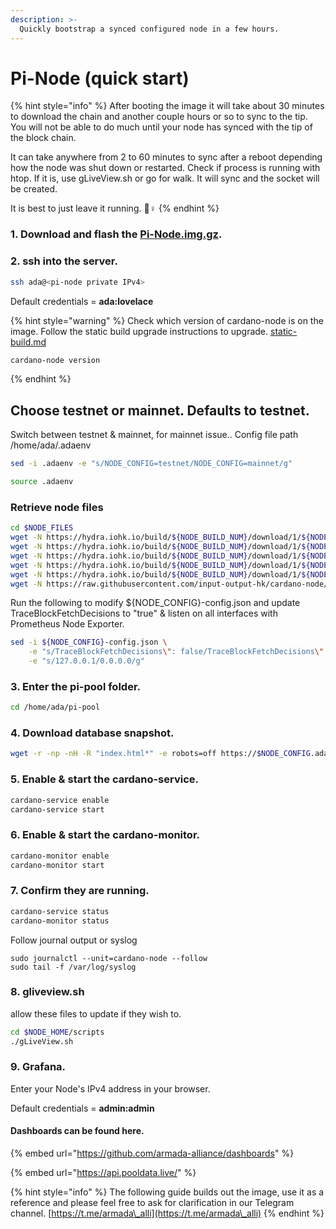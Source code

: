 ```yaml
---
description: >-
  Quickly bootstrap a synced configured node in a few hours.
---
```


# Pi-Node (quick start)

{% hint style="info" %}
After booting the image it will take about 30 minutes to download the chain and another couple hours or so to sync to the tip. You will not be able to do much until your node has synced with the tip of the block chain.

It can take anywhere from 2 to 60 minutes to sync after a reboot depending how the node was shut down or restarted. Check if process is running with htop. If it is, use gLiveView.sh or go for walk. It will sync and the socket will be created.

It is best to just leave it running. 🏃♀
{% endhint %}


### **1. Download and flash the** [**Pi-Node.img.gz**](https://mainnet.adamantium.online/Pi-Node.img.gz)**.**

### 2. ssh into the server.

```bash
ssh ada@<pi-node private IPv4>
```

Default credentials = **ada:lovelace**

{% hint style="warning" %}
Check which version of cardano-node is on the image. Follow the static build upgrade instructions to upgrade. [static-build.md](../updating-a-cardano-node/static-build.md "mention")

```bash
cardano-node version
```
{% endhint %}

## Choose testnet or mainnet. **Defaults to testnet**.
Switch between testnet & mainnet, for mainnet issue.. Config file path /home/ada/.adaenv
```bash
sed -i .adaenv -e "s/NODE_CONFIG=testnet/NODE_CONFIG=mainnet/g"
```
```bash
source .adaenv
```
### Retrieve node files

```bash
cd $NODE_FILES
wget -N https://hydra.iohk.io/build/${NODE_BUILD_NUM}/download/1/${NODE_CONFIG}-config.json
wget -N https://hydra.iohk.io/build/${NODE_BUILD_NUM}/download/1/${NODE_CONFIG}-byron-genesis.json
wget -N https://hydra.iohk.io/build/${NODE_BUILD_NUM}/download/1/${NODE_CONFIG}-shelley-genesis.json
wget -N https://hydra.iohk.io/build/${NODE_BUILD_NUM}/download/1/${NODE_CONFIG}-alonzo-genesis.json
wget -N https://hydra.iohk.io/build/${NODE_BUILD_NUM}/download/1/${NODE_CONFIG}-topology.json
wget -N https://raw.githubusercontent.com/input-output-hk/cardano-node/master/cardano-submit-api/config/tx-submit-mainnet-config.yaml
```

Run the following to modify ${NODE_CONFIG}-config.json and update TraceBlockFetchDecisions to "true" & listen on all interfaces with Prometheus Node Exporter.

```bash
sed -i ${NODE_CONFIG}-config.json \
    -e "s/TraceBlockFetchDecisions\": false/TraceBlockFetchDecisions\": true/g" \
    -e "s/127.0.0.1/0.0.0.0/g"
```

### 3. Enter the pi-pool folder.

```bash
cd /home/ada/pi-pool
```

### 4. Download database snapshot.

```bash
wget -r -np -nH -R "index.html*" -e robots=off https://$NODE_CONFIG.adamantium.online/db/
```

### 5. Enable & start the cardano-service.

```bash
cardano-service enable
cardano-service start
```

### 6. Enable & start the cardano-monitor.

```bash
cardano-monitor enable
cardano-monitor start
```

### 7. Confirm they are running.

```bash
cardano-service status
cardano-monitor status
```

Follow journal output or syslog

```
sudo journalctl --unit=cardano-node --follow
sudo tail -f /var/log/syslog
```

### 8. gliveview.sh
allow these files to update if they wish to.

```bash
cd $NODE_HOME/scripts
./gLiveView.sh
```

### 9. Grafana.

Enter your Node's IPv4 address in your browser.

Default credentials = **admin:admin**

#### Dashboards can be found here.

{% embed url="https://github.com/armada-alliance/dashboards" %}

{% embed url="https://api.pooldata.live/" %}

{% hint style="info" %}
The following guide builds out the image, use it as a reference and please feel free to ask for clarification in our Telegram channel. [https://t.me/armada\_alli](https://t.me/armada\_alli)
{% endhint %}
